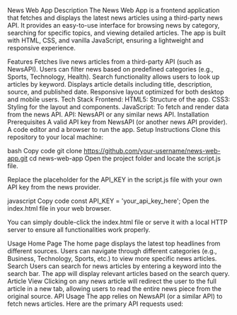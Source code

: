 News Web App
Description
The News Web App is a frontend application that fetches and displays the latest news articles using a third-party news API. It provides an easy-to-use interface for browsing news by category, searching for specific topics, and viewing detailed articles. The app is built with HTML, CSS, and vanilla JavaScript, ensuring a lightweight and responsive experience.

Features
Fetches live news articles from a third-party API (such as NewsAPI).
Users can filter news based on predefined categories (e.g., Sports, Technology, Health).
Search functionality allows users to look up articles by keyword.
Displays article details including title, description, source, and published date.
Responsive layout optimized for both desktop and mobile users.
Tech Stack
Frontend:
HTML5: Structure of the app.
CSS3: Styling for the layout and components.
JavaScript: To fetch and render data from the news API.
API: NewsAPI or any similar news API.
Installation
Prerequisites
A valid API key from NewsAPI (or another news API provider).
A code editor and a browser to run the app.
Setup Instructions
Clone this repository to your local machine:

bash
Copy code
git clone https://github.com/your-username/news-web-app.git
cd news-web-app
Open the project folder and locate the script.js file.

Replace the placeholder for the API_KEY in the script.js file with your own API key from the news provider.

javascript
Copy code
const API_KEY = 'your_api_key_here';
Open the index.html file in your web browser.

You can simply double-click the index.html file or serve it with a local HTTP server to ensure all functionalities work properly.

Usage
Home Page
The home page displays the latest top headlines from different sources.
Users can navigate through different categories (e.g., Business, Technology, Sports, etc.) to view more specific news articles.
Search
Users can search for news articles by entering a keyword into the search bar.
The app will display relevant articles based on the search query.
Article View
Clicking on any news article will redirect the user to the full article in a new tab, allowing users to read the entire news piece from the original source.
API Usage
The app relies on NewsAPI (or a similar API) to fetch news articles. Here are the primary API requests used:

